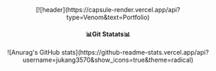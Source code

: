 <!-- 헤더 장식 -->
<div align = "center"> [![header](https://capsule-render.vercel.app/api?type=Venom&text=Portfolio) </div>


<h4 align="center"> 📊Git Statats📊 </h4>

<!-- 깃허브 스탯 코드 -->
<p align = "center"> ![Anurag's GitHub stats](https://github-readme-stats.vercel.app/api?username=jukang3570&show_icons=true&theme=radical) </p>
